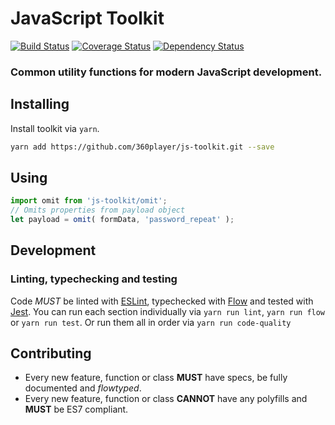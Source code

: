 # JavaScript Toolkit

[![Build Status][build-status-badge]][build-status-url]
[![Coverage Status][coverage-status-badge]][coverage-status-url]
[![Dependency Status][dependency-status-badge]][dependency-status-url]

### Common utility functions for modern JavaScript development.

## Installing

Install toolkit via `yarn`.
```sh
yarn add https://github.com/360player/js-toolkit.git --save
```

## Using

```javascript
import omit from 'js-toolkit/omit';
// Omits properties from payload object
let payload = omit( formData, 'password_repeat' );
```

## Development

### Linting, typechecking and testing

Code *MUST* be linted with [ESLint](https://eslint.org/), typechecked with [Flow](https://flowtype.org/) and tested with [Jest](https://facebook.github.io/jest/).
You can run each section individually via `yarn run lint`, `yarn run flow` or `yarn run test`. Or run them all in order via `yarn run code-quality`

## Contributing

- Every new feature, function or class **MUST** have specs, be fully documented and _flowtyped_.
- Every new feature, function or class **CANNOT** have any polyfills and **MUST** be ES7 compliant.

[build-status-badge]: https://travis-ci.org/360player/js-toolkit.svg?branch=master
[build-status-url]: https://travis-ci.org/360player/js-toolkit
[coverage-status-badge]: https://coveralls.io/repos/github/360player/js-toolkit/badge.svg?branch=master
[coverage-status-url]: https://coveralls.io/github/360player/js-toolkit?branch=master
[dependency-status-badge]: https://david-dm.org/360player/js-toolkit/dev-status.svg
[dependency-status-url]: https://david-dm.org/360player/js-toolkit#info=devDependencies
